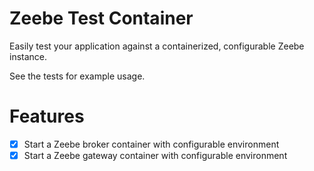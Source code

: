Zeebe Test Container
====================

Easily test your application against a containerized, configurable Zeebe instance.

See the tests for example usage.

Features
========

- [x] Start a Zeebe broker container with configurable environment
- [x] Start a Zeebe gateway container with configurable environment
